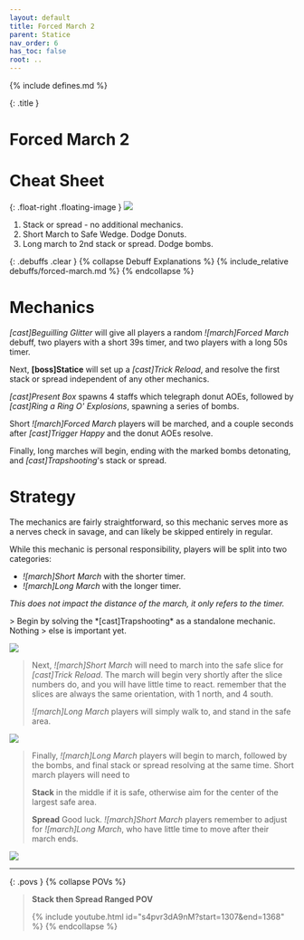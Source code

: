 ```yaml
---
layout: default
title: Forced March 2
parent: Statice
nav_order: 6
has_toc: false
root: ..
---
```


{% include defines.md %}

{: .title }
# Forced March 2

# Cheat Sheet

{: .float-right .floating-image }
![](../common/slices.png)

1. Stack or spread - no additional mechanics.
2. Short March to Safe Wedge. Dodge Donuts.
3. Long march to 2nd stack or spread. Dodge bombs.

{: .debuffs .clear }
{% collapse Debuff Explanations %}
{% include_relative debuffs/forced-march.md %}
{% endcollapse %}

# Mechanics

*[cast]Beguilling Glitter* will give all players a random *![march]Forced March*
 debuff, two players with a short 39s timer, and two players with a long 50s timer.

Next, **[boss]Statice** will set up a *[cast]Trick Reload*, and resolve the
first stack or spread independent of any other mechanics.

*[cast]Present Box* spawns 4 staffs which telegraph donut AOEs, followed by
*[cast]Ring a Ring O' Explosions*, spawning a series of bombs.

Short *![march]Forced March* players will be marched, and a couple seconds after
*[cast]Trigger Happy* and the donut AOEs resolve.

Finally, long marches will begin, ending with the marked bombs detonating, and
*[cast]Trapshooting*'s stack or spread.

# Strategy

The mechanics are fairly straightforward, so this mechanic serves more as a
nerves check in savage, and can likely be skipped entirely in regular.

While this mechanic is personal responsibility, players will be split into
two categories:

* *![march]Short March* with the shorter timer.
* *![march]Long March* with the longer timer.

*This does not impact the distance of the march, it only refers to the timer.*

<div class="mechanics" markdown="1">
> Begin by solving the *[cast]Trapshooting* as a standalone mechanic. Nothing
> else is important yet.

![](./timeline-1.png)

> Next, *![march]Short March* will need to march into the safe slice for
> *[cast]Trick Reload*. The march will begin very shortly after the slice
> numbers do, and you will have little time to react. remember that the slices
> are always the same orientation, with 1 north, and 4 south.
>
> *![march]Long March* players will simply walk to, and stand in the safe area.

![](./timeline-2.png)

> Finally, *![march]Long March* players will begin to march, followed by the
> bombs, and final stack or spread resolving at the same time. Short march
> players will need to
>
> **Stack** in the middle if it is safe, otherwise aim for the center of the
> largest safe area.
>
> **Spread** Good luck. *![march]Short March* players remember to adjust for
> *![march]Long March*, who have little time to move after their march ends.

![](./timeline-3.png)
</div>

-----

{: .povs }
{% collapse POVs %}
> **Stack then Spread Ranged POV**
>
> {% include youtube.html id="s4pvr3dA9nM?start=1307&end=1368" %}
{% endcollapse %}
